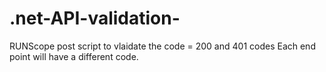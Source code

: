 # .net-API-validation-
RUNScope post script to vlaidate the code = 200 and 401 codes 
Each end point will have a different code. 
